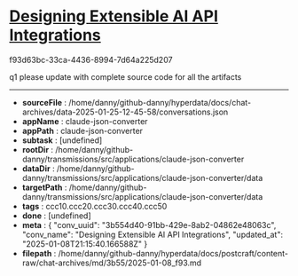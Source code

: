 # [Designing Extensible AI API Integrations](https://claude.ai/chat/3b554d40-91bb-429e-8ab2-04862e48063c)

f93d63bc-33ca-4436-8994-7d64a225d207

q1 please update with complete source code for all the artifacts

---

* **sourceFile** : /home/danny/github-danny/hyperdata/docs/chat-archives/data-2025-01-25-12-45-58/conversations.json
* **appName** : claude-json-converter
* **appPath** : claude-json-converter
* **subtask** : [undefined]
* **rootDir** : /home/danny/github-danny/transmissions/src/applications/claude-json-converter
* **dataDir** : /home/danny/github-danny/transmissions/src/applications/claude-json-converter/data
* **targetPath** : /home/danny/github-danny/transmissions/src/applications/claude-json-converter/data
* **tags** : ccc10.ccc20.ccc30.ccc40.ccc50
* **done** : [undefined]
* **meta** : {
  "conv_uuid": "3b554d40-91bb-429e-8ab2-04862e48063c",
  "conv_name": "Designing Extensible AI API Integrations",
  "updated_at": "2025-01-08T21:15:40.166588Z"
}
* **filepath** : /home/danny/github-danny/hyperdata/docs/postcraft/content-raw/chat-archives/md/3b55/2025-01-08_f93.md